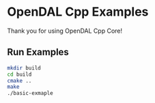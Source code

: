 # OpenDAL Cpp Examples

Thank you for using OpenDAL Cpp Core!

## Run Examples

```bash
mkdir build
cd build
cmake ..
make
./basic-exmaple
```